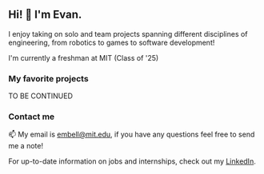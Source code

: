 ## Hi! 👋 I'm Evan.

I enjoy taking on solo and team projects spanning different disciplines of engineering, from robotics to games to software development!

I'm currently a freshman at MIT (Class of '25)

### My favorite projects
TO BE CONTINUED

### Contact me

📫 My email is [embell@mit.edu](mailto:embell@mit.edu), if you have any questions feel free to send me a note!

For up-to-date information on jobs and internships, check out my [LinkedIn](www.linkedin.com/in/evan-m-bell).

